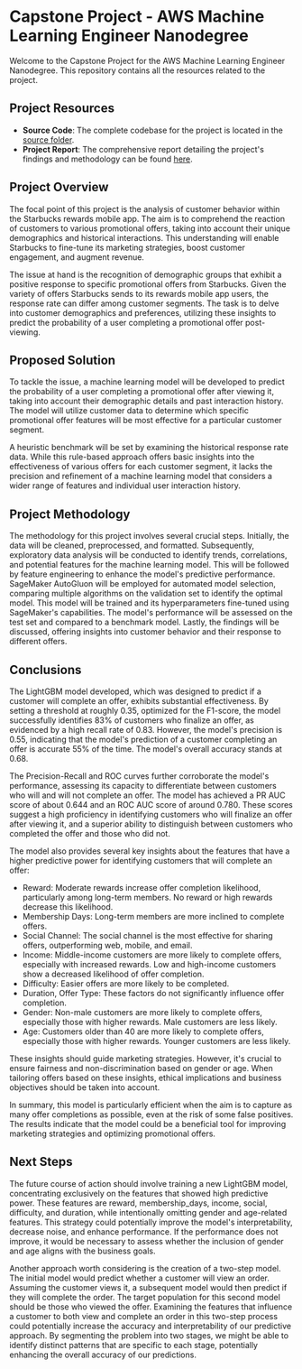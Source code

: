 # Capstone Project - AWS Machine Learning Engineer Nanodegree

Welcome to the Capstone Project for the AWS Machine Learning Engineer Nanodegree. This repository contains all the resources related to the project.

## Project Resources

- **Source Code**: The complete codebase for the project is located in the [source folder](src/).
- **Project Report**: The comprehensive report detailing the project's findings and methodology can be found [here](docs/capstone_project_report.pdf).

## Project Overview
The focal point of this project is the analysis of customer behavior within the Starbucks rewards mobile app. The aim is to comprehend the reaction of customers to various promotional offers, taking into account their unique demographics and historical interactions. This understanding will enable Starbucks to fine-tune its marketing strategies, boost customer engagement, and augment revenue. 

The issue at hand is the recognition of demographic groups that exhibit a positive response to specific promotional offers from Starbucks. Given the variety of offers Starbucks sends to its rewards mobile app users, the response rate can differ among customer segments. The task is to delve into customer demographics and preferences, utilizing these insights to predict the probability of a user completing a promotional offer post-viewing.

## Proposed Solution
To tackle the issue, a machine learning model will be developed to predict the probability of a user completing a promotional offer after viewing it, taking into account their demographic details and past interaction history. The model will utilize customer data to determine which specific promotional offer features will be most effective for a particular customer segment. 

A heuristic benchmark will be set by examining the historical response rate data. While this rule-based approach offers basic insights into the effectiveness of various offers for each customer segment, it lacks the precision and refinement of a machine learning model that considers a wider range of features and individual user interaction history.

## Project Methodology 

The methodology for this project involves several crucial steps. Initially, the data will be cleaned, preprocessed, and formatted. Subsequently, exploratory data analysis will be conducted to identify trends, correlations, and potential features for the machine learning model. This will be followed by feature engineering to enhance the model's predictive performance. SageMaker AutoGluon will be employed for automated model selection, comparing multiple algorithms on the validation set to identify the optimal model. This model will be trained and its hyperparameters fine-tuned using SageMaker's capabilities. The model's performance will be assessed on the test set and compared to a benchmark model. Lastly, the findings will be discussed, offering insights into customer behavior and their response to different offers.

## Conclusions

The LightGBM model developed, which was designed to predict if a customer will complete an offer, exhibits substantial effectiveness. By setting a threshold at roughly 0.35, optimized for the F1-score, the model successfully identifies 83% of customers who finalize an offer, as evidenced by a high recall rate of 0.83. However, the model's precision is 0.55, indicating that the model's prediction of a customer completing an offer is accurate 55% of the time. The model's overall accuracy stands at 0.68.

The Precision-Recall and ROC curves further corroborate the model's performance, assessing its capacity to differentiate between customers who will and will not complete an offer. The model has achieved a PR AUC score of about 0.644 and an ROC AUC score of around 0.780. These scores suggest a high proficiency in identifying customers who will finalize an offer after viewing it, and a superior ability to distinguish between customers who completed the offer and those who did not.

The model also provides several key insights about the features that have a higher predictive power for identifying customers that will complete an offer:
- Reward: Moderate rewards increase offer completion likelihood, particularly among long-term members. No reward or high rewards decrease this likelihood.
- Membership Days: Long-term members are more inclined to complete offers.
- Social Channel: The social channel is the most effective for sharing offers, outperforming web, mobile, and email.
- Income: Middle-income customers are more likely to complete offers, especially with increased rewards. Low and high-income customers show a decreased likelihood of offer completion.
- Difficulty: Easier offers are more likely to be completed.
- Duration, Offer Type: These factors do not significantly influence offer completion.
- Gender: Non-male customers are more likely to complete offers, especially those with higher rewards. Male customers are less likely.
- Age: Customers older than 40 are more likely to complete offers, especially those with higher rewards. Younger customers are less likely.

These insights should guide marketing strategies. However, it's crucial to ensure fairness and non-discrimination based on gender or age. When tailoring offers based on these insights, ethical implications and business objectives should be taken into account.

In summary, this model is particularly efficient when the aim is to capture as many offer completions as possible, even at the risk of some false positives. The results indicate that the model could be a beneficial tool for improving marketing strategies and optimizing promotional offers.

## Next Steps
The future course of action should involve training a new LightGBM model, concentrating exclusively on the features that showed high predictive power. These features are reward, membership_days, income, social, difficulty, and duration, while intentionally omitting gender and age-related features. This strategy could potentially improve the model's interpretability, decrease noise, and enhance performance. If the performance does not improve, it would be necessary to assess whether the inclusion of gender and age aligns with the business goals.

Another approach worth considering is the creation of a two-step model. The initial model would predict whether a customer will view an order. Assuming the customer views it, a subsequent model would then predict if they will complete the order. The target population for this second model should be those who viewed the offer. Examining the features that influence a customer to both view and complete an order in this two-step process could potentially increase the accuracy and interpretability of our predictive approach. By segmenting the problem into two stages, we might be able to identify distinct patterns that are specific to each stage, potentially enhancing the overall accuracy of our predictions.
